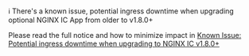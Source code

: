 :information_source: There's a known issue, potential ingress downtime when upgrading optional NGINX IC App from older to v1.8.0+

Please read the full notice and how to minimize impact in [Known Issue: Potential ingress downtime when upgrading to NGINX IC v1.8.0+](https://github.com/giantswarm/releases/tree/master/announcements/2020-09-02-optional-nginx-lb-recreate-on-upgrade-to-1.8.0+.md)
